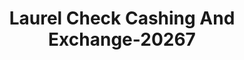 ---
f_zip-code: 39440
f_state-code: MS
title: Laurel Check Cashing And Exchange-20267
f_phone: 601-426-2432
f_city-only: Laurel
f_address: 134 Beacon Street Laurel
f_location-unique-id: '20267'
slug: laurel-check-cashing-and-exchange-20267
updated-on: '2024-05-30T13:46:58.046Z'
created-on: '2024-05-30T13:36:59.803Z'
published-on: '2024-05-30T13:54:32.469Z'
f_city-state: cms/city/laurel-ms.md
f_company: cms/company/laurel-check-cashing-and-exchange.md
f_state: cms/state/mississippi.md
layout: '[payday-loan].html'
tags: payday-loan
---